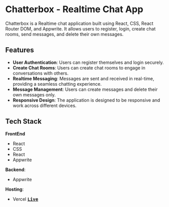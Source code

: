 # Chatterbox - Realtime Chat App

Chatterbox is a Realtime chat application built using React, CSS, React Router DOM, and Appwrite. It allows users to register, login, create chat rooms, send messages, and delete their own messages.

## Features

- **User Authentication**: Users can register themselves and login securely.
- **Create Chat Rooms**: Users can create chat rooms to engage in conversations with others.
- **Realtime Messaging**: Messages are sent and received in real-time, providing a seamless chatting experience.
- **Message Management**: Users can create messages and delete their own messages only.
- **Responsive Design**: The application is designed to be responsive and work across different devices.

## Tech Stack

**FrontEnd**
- React
- CSS
- React 
- Appwrite

**Backend**:
- Appwrite

**Hosting**:
- Vercel **<kbd>[Live](https://chatterbox-32o55s9zf-manas-pratim-duttas-projects.vercel.app/login)**

